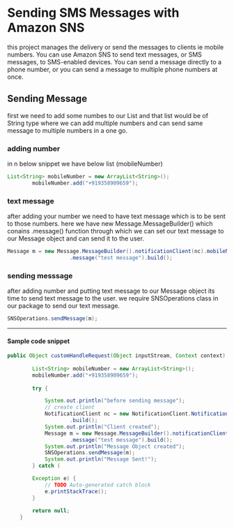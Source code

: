 # Sending SMS Messages with Amazon SNS

this project manages the delivery or send the messages to clients ie mobile numbers.
You can use Amazon SNS to send text messages, or SMS messages, to SMS-enabled devices. You can send a message directly to a phone number, or you can send a message to multiple phone numbers at once.


## Sending Message

first we need to add some numbes to our List and that list would be of String type where we can add multiple numbers and can send same message to multiple numbers in a one go.

### adding number
in n below snippet we have below list (mobileNumber)
``` java
List<String> mobileNumber = new ArrayList<String>();
		mobileNumber.add("+919358909659");
```

### text message
after adding your number we need to have text message which is to be sent to those numbers.
here we have new Message.MessageBuilder() which conains .message() function through which we can set our text message to our Message object and can send it to the user.
``` java
Message m = new Message.MessageBuilder().notificationClient(nc).mobileNumber(mobileNumber)
					.message("test message").build();
```

### sending messsage
after adding number and putting text message to our Message object its time to send text message to the user.
we require SNSOperations class in our package to send our text message.
``` java
SNSOperations.sendMessage(m);
```


------------------------
#### Sample code snippet

``` java
public Object customHandleRequest(Object inputStream, Context context) throws IOException {
		
		List<String> mobileNumber = new ArrayList<String>();
		mobileNumber.add("+919358909659");
    
		try {

			System.out.println("before sending message");
			// create client
			NotificationClient nc = new NotificationClient.NotificationClientBuilder().withCredential(SNSFactory.getCredentials()).withRegion(Regions.US_WEST_2)
					.build();
			System.out.println("Client created");
			Message m = new Message.MessageBuilder().notificationClient(nc).mobileNumber(mobileNumber)
					.message("test message").build();
			System.out.println("Message Object created");
			SNSOperations.sendMessage(m);
			System.out.println("Message Sent!");
		} catch (

		Exception e) {
			// TODO Auto-generated catch block
			e.printStackTrace();
		}
		
		return null;
	}
  
  ```
